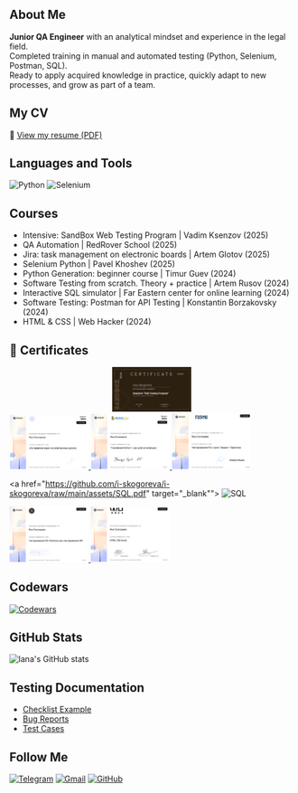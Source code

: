 
## About Me

**Junior QA Engineer** with an analytical mindset and experience in the legal field.  
Completed training in manual and automated testing (Python, Selenium, Postman, SQL).  
Ready to apply acquired knowledge in practice, quickly adapt to new processes, and grow as part of a team.

## My CV
📌 [View my resume (PDF)](https://drive.google.com/file/d/1UMLkq59CevpyXtVJN4xG8YcIQPg5EwNJ/view?usp=sharing)

## Languages and Tools
![Python](https://img.shields.io/badge/Python-3776AB?style=for-the-badge&logo=python&logoColor=white)
![Selenium](https://img.shields.io/badge/Selenium-43B02A?style=for-the-badge&logo=selenium&logoColor=white)

## Courses
- Intensive: SandBox Web Testing Program | Vadim Ksenzov (2025)
- QA Automation | RedRover School (2025)
- Jira: task management on electronic boards | Artem Glotov (2025)
- Selenium Python |  Pavel Khoshev (2025)
- Python Generation: beginner course | Timur Guev (2024)
- Software Testing from scratch. Theory + practice | Artem Rusov (2024)
- Interactive SQL simulator | Far Eastern center for online learning (2024)
- Software Testing: Postman for API Testing | Konstantin Borzakovsky (2024)
- HTML & CSS | Web Hacker (2024)

<h2>🏅 Certificates</h2>

<div align="center" style="display: flex; flex-wrap: wrap; justify-content: center; gap: 20px;">

  <a href="https://github.com/i-skogoreva/i-skogoreva/raw/main/assets/Intensive Web Testing program.png" target="_blank">
    <img src="https://github.com/i-skogoreva/i-skogoreva/raw/main/assets/Intensive_thumb.png" alt="Intensive" width="140">
  </a>
  </div>

  <a href="https://github.com/i-skogoreva/i-skogoreva/raw/main/assets/Jira.pdf" target="_blank">
    <img src="https://github.com/i-skogoreva/i-skogoreva/raw/main/assets/Jira_thumb.png" alt="Jira" width="140">
  </a>
  </div>

  <a href="https://github.com/i-skogoreva/i-skogoreva/raw/main/assets/Python.pdf" target="_blank">
    <img src="https://github.com/i-skogoreva/i-skogoreva/raw/main/assets/Python_thumb.png" alt="Python" width="140">
  </a>
  </div>

  <a href="https://github.com/i-skogoreva/i-skogoreva/raw/main/assets/QA.pdf" target="_blank">
   <img src="https://github.com/i-skogoreva/i-skogoreva/raw/main/assets/QA_thumb.png" alt="QA" width="140">
  </a>
  </div>
  
  <a href="https://github.com/i-skogoreva/i-skogoreva/raw/main/assets/SQL.pdf" target="_blank"">
    <img src="https://github.com/i-skogoreva/i-skogoreva/raw/main/assets/thumbs/SQL_thumb.png" alt="SQL" width="140">
  </a>
  </div>

  <a href="https://github.com/i-skogoreva/i-skogoreva/raw/main/assets/TestingAPI.pdf" target="_blank">
   <img src="https://github.com/i-skogoreva/i-skogoreva/raw/main/assets/TestingAPI_thumb.png" alt="API" width="140">
  </a>
  </div>

  <a href="https://github.com/i-skogoreva/i-skogoreva/raw/main/assets/HTML.pdf" target="_blank">
   <img src="https://github.com/i-skogoreva/i-skogoreva/raw/main/assets/HTML_thumb.png" alt="HTML" width="140">
  </a>
  </div>
  
</div>


## Codewars
[![Codewars](https://www.codewars.com/users/IanaSkogoreva/badges/small)](https://www.codewars.com/users/IanaSkogoreva)

## GitHub Stats
![Iana's GitHub stats](https://github-readme-stats.vercel.app/api?username=i-skogoreva&show_icons=true&theme=tokyonight)


## Testing Documentation
- [Checklist Example](link)
- [Bug Reports](link)
- [Test Cases](link)

## Follow Me
[![Telegram](https://img.shields.io/badge/Telegram-2CA5E0?style=for-the-badge&logo=telegram&logoColor=white)](https://t.me/i_skogoreva)
[![Gmail](https://img.shields.io/badge/Gmail-D14836?style=for-the-badge&logo=gmail&logoColor=white)](mailto:iana.skogoreva@gmail.com)
[![GitHub](https://img.shields.io/badge/GitHub-100000?style=for-the-badge&logo=github&logoColor=white)](https://github.com/i-skogoreva)
